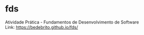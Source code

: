 # fds

Atividade Prática - Fundamentos de Desenvolvimento de Software  
Link: https://bedebrito.github.io/fds/
